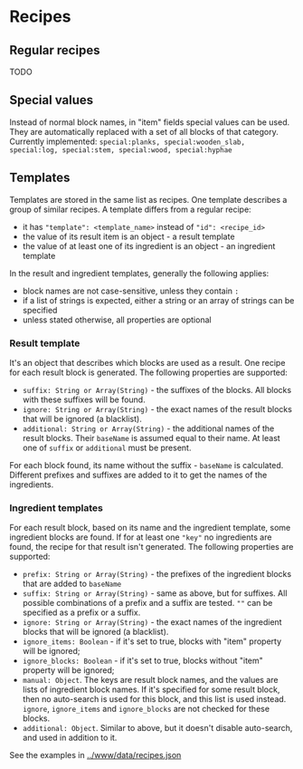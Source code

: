 # Recipes

## Regular recipes
TODO

## Special values
Instead of normal block names, in "item" fields special values can be used. They are automatically replaced with a set of all blocks of that category. Currently implemented: `special:planks, special:wooden_slab, special:log, special:stem, special:wood, special:hyphae`

## Templates
Templates are stored in the same list as recipes. One template describes a group of similar recipes. A template differs from a regular recipe:
- it has `"template": <template_name>` instead of `"id": <recipe_id>`
- the value of its result item is an object - a result template
- the value of at least one of its ingredient is an object - an ingredient template

In the result and ingredient templates, generally the following applies: 
- block names are not case-sensitive, unless they contain `:`
- if a list of strings is expected, either a string or an array of strings can be specified
- unless stated otherwise, all properties are optional

### Result template
It's an object that describes which blocks are used as a result. One recipe for each result block is generated. The following properties are supported:
- `suffix: String or Array(String)` - the suffixes of the blocks. All blocks with these suffixes will be found.
- `ignore: String or Array(String)` - the exact names of the result blocks that will be ignored (a blacklist).
- `additional: String or Array(String)` - the additional names of the result blocks. Their `baseName` is assumed equal to their name.
At least one of `suffix` or `additional` must be present.

For each block found, its name without the suffix - `baseName` is calculated. Different prefixes and suffixes are added to it to get the names of the ingredients.

### Ingredient templates
For each result block, based on its name and the ingredient template, some ingredient blocks are found. If for at least one `"key"` no ingredients are found, the recipe for that result isn't generated. The following properties are supported:
- `prefix: String or Array(String)` - the prefixes of the ingredient blocks that are added to `baseName`
- `suffix: String or Array(String)` - same as above, but for suffixes. All possible combinations of a prefix and a suffix are tested. `""` can be specified as a prefix or a suffix.
- `ignore: String or Array(String)` - the exact names of the ingredient blocks that will be ignored (a blacklist).
- `ignore_items: Boolean` - if it's set to true, blocks with "item" property will be ignored;
- `ignore_blocks: Boolean` - if it's set to true, blocks without "item" property will be ignored;
- `manual: Object`. The keys are result block names, and the values are lists of ingredient block names. If it's specified for some result block, then no auto-search is used for this block, and this list is used instead. `ignore`, `ignore_items` and `ignore_blocks` are not checked for these blocks.
- `additional: Object`. Similar to above, but it doesn't disable auto-search, and used in addition to it.

See the examples in [../www/data/recipes.json](../www/data/recipes.json)